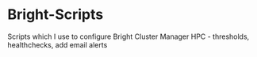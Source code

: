 # Bright-Scripts
Scripts which I use to configure Bright Cluster Manager HPC - thresholds, healthchecks, add email alerts
